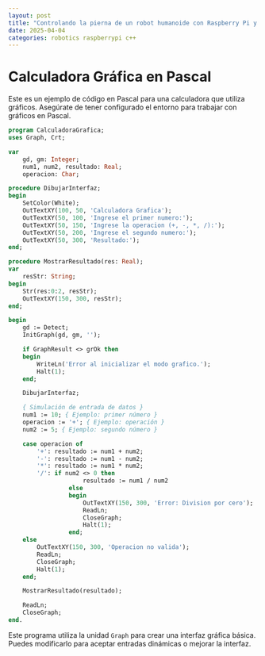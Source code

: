 ```yaml
---
layout: post
title: "Controlando la pierna de un robot humanoide con Raspberry Pi y C++"
date: 2025-04-04
categories: robotics raspberrypi c++
---
```

 
# Calculadora Gráfica en Pascal

Este es un ejemplo de código en Pascal para una calculadora que utiliza gráficos. Asegúrate de tener configurado el entorno para trabajar con gráficos en Pascal.

```pascal
program CalculadoraGrafica;
uses Graph, Crt;

var
    gd, gm: Integer;
    num1, num2, resultado: Real;
    operacion: Char;

procedure DibujarInterfaz;
begin
    SetColor(White);
    OutTextXY(100, 50, 'Calculadora Grafica');
    OutTextXY(50, 100, 'Ingrese el primer numero:');
    OutTextXY(50, 150, 'Ingrese la operacion (+, -, *, /):');
    OutTextXY(50, 200, 'Ingrese el segundo numero:');
    OutTextXY(50, 300, 'Resultado:');
end;

procedure MostrarResultado(res: Real);
var
    resStr: String;
begin
    Str(res:0:2, resStr);
    OutTextXY(150, 300, resStr);
end;

begin
    gd := Detect;
    InitGraph(gd, gm, '');

    if GraphResult <> grOk then
    begin
        WriteLn('Error al inicializar el modo grafico.');
        Halt(1);
    end;

    DibujarInterfaz;

    { Simulación de entrada de datos }
    num1 := 10; { Ejemplo: primer número }
    operacion := '+'; { Ejemplo: operación }
    num2 := 5; { Ejemplo: segundo número }

    case operacion of
        '+': resultado := num1 + num2;
        '-': resultado := num1 - num2;
        '*': resultado := num1 * num2;
        '/': if num2 <> 0 then
                     resultado := num1 / num2
                 else
                 begin
                     OutTextXY(150, 300, 'Error: Division por cero');
                     ReadLn;
                     CloseGraph;
                     Halt(1);
                 end;
    else
        OutTextXY(150, 300, 'Operacion no valida');
        ReadLn;
        CloseGraph;
        Halt(1);
    end;

    MostrarResultado(resultado);

    ReadLn;
    CloseGraph;
end.
```

Este programa utiliza la unidad `Graph` para crear una interfaz gráfica básica. Puedes modificarlo para aceptar entradas dinámicas o mejorar la interfaz.
